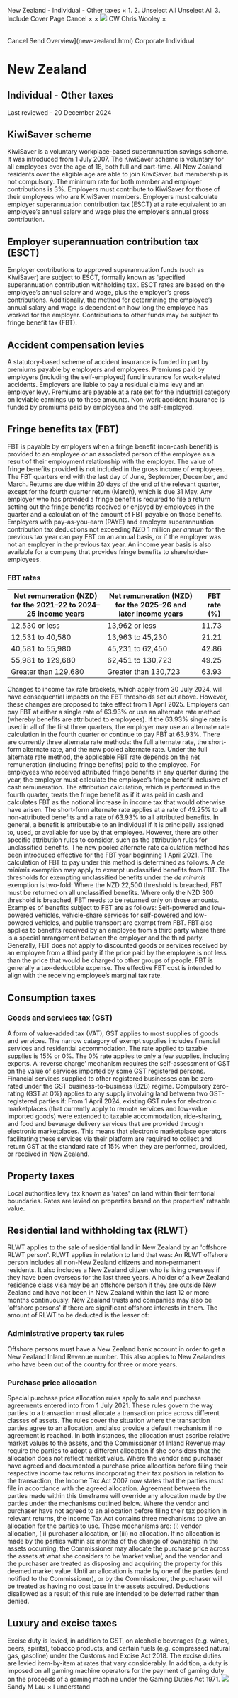 New Zealand - Individual - Other taxes
×
1.
2.
Unselect All
Unselect All
3.
Include Cover Page
Cancel
×
×
![](-/media/world-wide-tax-summaries/attachments/global---chris-wooley.ashx%3Frev=ac5e5f3223b34096b1afc2a6009c7320&revision=ac5e5f32-23b3-4096-b1af-c2a6009c7320&hash=859B7ADC84DC2CBEC9760E9E6EE7DE6D0A8BFCDF)
CW
Chris Wooley
×
######
Cancel
Send
Overview](new-zealand.html)
Corporate
Individual
# New Zealand
## Individual - Other taxes
Last reviewed - 20 December 2024
## KiwiSaver scheme
KiwiSaver is a voluntary workplace-based superannuation savings scheme. It was introduced from 1 July 2007. The KiwiSaver scheme is voluntary for all employees over the age of 18, both full and part-time. All New Zealand residents over the eligible age are able to join KiwiSaver, but membership is not compulsory.
The minimum rate for both member and employer contributions is 3%.
Employers must contribute to KiwiSaver for those of their employees who are KiwiSaver members.
Employers must calculate employer superannuation contribution tax (ESCT) at a rate equivalent to an employee’s annual salary and wage plus the employer’s annual gross contribution.
## Employer superannuation contribution tax (ESCT)
Employer contributions to approved superannuation funds (such as KiwiSaver) are subject to ESCT, formally known as ‘specified superannuation contribution withholding tax’.
ESCT rates are based on the employee’s annual salary and wage, plus the employer’s gross contributions. Additionally, the method for determining the employee’s annual salary and wage is dependent on how long the employee has worked for the employer.
Contributions to other funds may be subject to fringe benefit tax (FBT).
## Accident compensation levies
A statutory-based scheme of accident insurance is funded in part by premiums payable by employers and employees.
Premiums paid by employers (including the self-employed) fund insurance for work-related accidents. Employers are liable to pay a residual claims levy and an employer levy. Premiums are payable at a rate set for the industrial category on leviable earnings up to these amounts.
Non-work accident insurance is funded by premiums paid by employees and the self-employed.
## Fringe benefits tax (FBT)
FBT is payable by employers when a fringe benefit (non-cash benefit) is provided to an employee or an associated person of the employee as a result of their employment relationship with the employer. The value of fringe benefits provided is not included in the gross income of employees.
The FBT quarters end with the last day of June, September, December, and March. Returns are due within 20 days of the end of the relevant quarter, except for the fourth quarter return (March), which is due 31 May. Any employer who has provided a fringe benefit is required to file a return setting out the fringe benefits received or enjoyed by employees in the quarter and a calculation of the amount of FBT payable on those benefits.
Employers with pay-as-you-earn (PAYE) and employer superannuation contribution tax deductions not exceeding NZD 1 million *per annum* for the previous tax year can pay FBT on an annual basis, or if the employer was not an employer in the previous tax year. An income year basis is also available for a company that provides fringe benefits to shareholder-employees.
### FBT rates
| Net remuneration (NZD) for the 2021–22 to 2024–25 income years | Net remuneration (NZD) for the 2025–26 and later income years | FBT rate (%) |
| --- | --- | --- |
| 12,530 or less | 13,962 or less | 11.73 |
| 12,531 to 40,580 | 13,963 to 45,230 | 21.21 |
| 40,581 to 55,980 | 45,231 to 62,450 | 42.86 |
| 55,981 to 129,680 | 62,451 to 130,723 | 49.25 |
| Greater than 129,680 | Greater than 130,723 | 63.93 |
Changes to income tax rate brackets, which apply from 30 July 2024, will have consequential impacts on the FBT thresholds set out above. However, these changes are proposed to take effect from 1 April 2025.
Employers can pay FBT at either a single rate of 63.93% or use an alternate rate method (whereby benefits are attributed to employees). If the 63.93% single rate is used in all of the first three quarters, the employer may use an alternate rate calculation in the fourth quarter or continue to pay FBT at 63.93%.
There are currently three alternate rate methods: the full alternate rate, the short-form alternate rate, and the new pooled alternate rate.
Under the full alternate rate method, the applicable FBT rate depends on the net remuneration (including fringe benefits) paid to the employee. For employees who received attributed fringe benefits in any quarter during the year, the employer must calculate the employee’s fringe benefit inclusive of cash remuneration. The attribution calculation, which is performed in the fourth quarter, treats the fringe benefit as if it was paid in cash and calculates FBT as the notional increase in income tax that would otherwise have arisen.
The short-form alternate rate applies at a rate of 49.25% to all non-attributed benefits and a rate of 63.93% to all attributed benefits. In general, a benefit is attributable to an individual if it is principally assigned to, used, or available for use by that employee. However, there are other specific attribution rules to consider, such as the attribution rules for unclassified benefits.
The new pooled alternate rate calculation method has been introduced effective for the FBT year beginning 1 April 2021. The calculation of FBT to pay under this method is determined as follows.
A *de minimis* exemption may apply to exempt unclassified benefits from FBT. The thresholds for exempting unclassified benefits under the *de minimis* exemption is two-fold:
Where the NZD 22,500 threshold is breached, FBT must be returned on all unclassified benefits. Where only the NZD 300 threshold is breached, FBT needs to be returned only on those amounts.
Examples of benefits subject to FBT are as follows:
Self-powered and low-powered vehicles, vehicle-share services for self-powered and low-powered vehicles, and public transport are exempt from FBT.
FBT also applies to benefits received by an employee from a third party where there is a special arrangement between the employer and the third party. Generally, FBT does not apply to discounted goods or services received by an employee from a third party if the price paid by the employee is not less than the price that would be charged to other groups of people.
FBT is generally a tax-deductible expense. The effective FBT cost is intended to align with the receiving employee’s marginal tax rate.
## Consumption taxes
### Goods and services tax (GST)
A form of value-added tax (VAT), GST applies to most supplies of goods and services. The narrow category of exempt supplies includes financial services and residential accommodation. The rate applied to taxable supplies is 15% or 0%. The 0% rate applies to only a few supplies, including exports.
A ‘reverse charge’ mechanism requires the self-assessment of GST on the value of services imported by some GST registered persons. Financial services supplied to other registered businesses can be zero-rated under the GST business-to-business (B2B) regime.
Compulsory zero-rating (GST at 0%) applies to any supply involving land between two GST-registered parties if:
From 1 April 2024, existing GST rules for electronic marketplaces (that currently apply to remote services and low-value imported goods) were extended to taxable accommodation, ride-sharing, and food and beverage delivery services that are provided through electronic marketplaces. This means that electronic marketplace operators facilitating these services via their platform are required to collect and return GST at the standard rate of 15% when they are performed, provided, or received in New Zealand.
## Property taxes
Local authorities levy tax known as 'rates' on land within their territorial boundaries. Rates are levied on properties based on the properties' rateable value.
## Residential land withholding tax (RLWT)
RLWT applies to the sale of residential land in New Zealand by an 'offshore RLWT person'. RLWT applies in relation to land that was:
An RLWT offshore person includes all non-New Zealand citizens and non-permanent residents. It also includes a New Zealand citizen who is living overseas if they have been overseas for the last three years. A holder of a New Zealand residence class visa may be an offshore person if they are outside New Zealand and have not been in New Zealand within the last 12 or more months continuously. New Zealand trusts and companies may also be 'offshore persons' if there are significant offshore interests in them.
The amount of RLWT to be deducted is the lesser of:
### Administrative property tax rules
Offshore persons must have a New Zealand bank account in order to get a New Zealand Inland Revenue number. This also applies to New Zealanders who have been out of the country for three or more years.
### Purchase price allocation
Special purchase price allocation rules apply to sale and purchase agreements entered into from 1 July 2021. These rules govern the way parties to a transaction must allocate a transaction price across different classes of assets. The rules cover the situation where the transaction parties agree to an allocation, and also provide a default mechanism if no agreement is reached. In both instances, the allocation must ascribe relative market values to the assets, and the Commissioner of Inland Revenue may require the parties to adopt a different allocation if she considers that the allocation does not reflect market value.
Where the vendor and purchaser have agreed and documented a purchase price allocation before filing their respective income tax returns incorporating their tax position in relation to the transaction, the Income Tax Act 2007 now states that the parties must file in accordance with the agreed allocation. Agreement between the parties made within this timeframe will override any allocation made by the parties under the mechanisms outlined below.
Where the vendor and purchaser have not agreed to an allocation before filing their tax position in relevant returns, the Income Tax Act contains three mechanisms to give an allocation for the parties to use. These mechanisms are: (i) vendor allocation, (ii) purchaser allocation, or (iii) no allocation. If no allocation is made by the parties within six months of the change of ownership in the assets occurring, the Commissioner may allocate the purchase price across the assets at what she considers to be ’market value‘, and the vendor and the purchaser are treated as disposing and acquiring the property for this deemed market value.
Until an allocation is made by one of the parties (and notified to the Commissioner), or by the Commissioner, the purchaser will be treated as having no cost base in the assets acquired. Deductions disallowed as a result of this rule are intended to be deferred rather than denied.
## Luxury and excise taxes
Excise duty is levied, in addition to GST, on alcoholic beverages (e.g. wines, beers, spirits), tobacco products, and certain fuels (e.g. compressed natural gas, gasoline) under the Customs and Excise Act 2018. The excise duties are levied item-by-item at rates that vary considerably.
In addition, a duty is imposed on all gaming machine operators for the payment of gaming duty on the proceeds of a gaming machine under the Gaming Duties Act 1971.
![](-/media/world-wide-tax-summaries/newzealandsandy-m-launew-zealand--sandy-laupng20220531205057751.ashx%3Frev=420d6a26d17848f686e43f8ca0c30f7e&revision=420d6a26-d178-48f6-86e4-3f8ca0c30f7e&hash=AE66C398FBB5B870D9EFBF0891975B437E5F5F2F)
Sandy M Lau
×
I understand